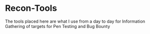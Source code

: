 # Recon-Tools

The tools placed here are what I use from a day to day for Information Gathering of targets for Pen Testing and Bug Bounty
